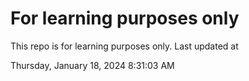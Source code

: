 # For learning purposes only
This repo is for learning purposes only.
Last updated at

Thursday, January 18, 2024 8:31:03 AM

